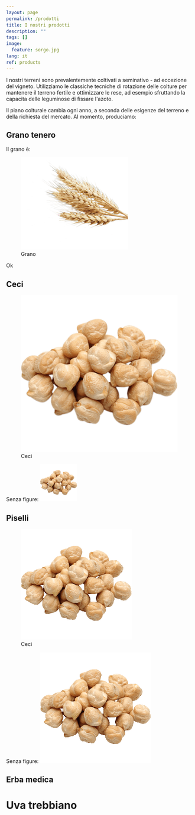 ```yaml
---
layout: page
permalink: /prodotti
title: I nostri prodotti
description: ""
tags: []
image:
  feature: sorgo.jpg
lang: it
ref: products
---
```


I nostri terreni sono prevalentemente coltivati a seminativo - ad eccezione del vigneto. Utilizziamo le classiche tecniche di rotazione delle colture per mantenere il terreno fertile e ottimizzare le rese, ad esempio sfruttando la capacita delle leguminose di fissare l'azoto.   

Il piano colturale cambia ogni anno, a seconda delle esigenze del terreno e della richiesta del mercato. Al momento, produciamo: 

## Grano tenero
Il grano è:
<figure>
	<img src="/images/wheat.png">
	<figcaption>Grano</figcaption>
</figure>
Ok


## Ceci

<figure>
	<img src="/images/chickpeas.png">
	<figcaption>Ceci</figcaption>
</figure>


Senza figure:
<img src="/images/chickpeas.png" alt="Ceci" width="100" height="100">


## Piselli

<figure>
	<img src="/images/chickpeas1.png">
	<figcaption>Ceci</figcaption>
</figure>

Senza figure:
<img src="/images/chickpeas1.png">


## Erba medica

# Uva trebbiano




